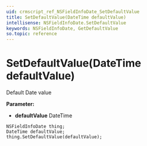 ```yaml
---
uid: crmscript_ref_NSFieldInfoDate_SetDefaultValue
title: SetDefaultValue(DateTime defaultValue)
intellisense: NSFieldInfoDate.SetDefaultValue
keywords: NSFieldInfoDate, GetDefaultValue
so.topic: reference
---
```


# SetDefaultValue(DateTime defaultValue)

Default Date value

**Parameter:** 
* **defaultValue** DateTime

```crmscript
NSFieldInfoDate thing;
DateTime defaultValue;
thing.SetDefaultValue(defaultValue);
```

